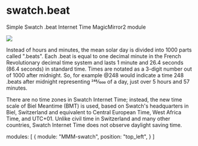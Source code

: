 # swatch.beat
Simple Swatch .beat Internet Time MagicMirror2 module

<img src=https://github.com/hangorazvan/swatch.beat/raw/master/preview.png>

Instead of hours and minutes, the mean solar day is divided into 1000 parts called ".beats". Each .beat is equal to one decimal minute in the French Revolutionary decimal time system and lasts 1 minute and 26.4 seconds (86.4 seconds) in standard time. Times are notated as a 3-digit number out of 1000 after midnight. So, for example @248 would indicate a time 248 .beats after midnight representing ​248⁄1000 of a day, just over 5 hours and 57 minutes.

There are no time zones in Swatch Internet Time; instead, the new time scale of Biel Meantime (BMT) is used, based on Swatch's headquarters in Biel, Switzerland and equivalent to Central European Time, West Africa Time, and UTC+01. Unlike civil time in Switzerland and many other countries, Swatch Internet Time does not observe daylight saving time.

modules: [
    {
        module: "MMM-swatch",
        position: "top_left",
    }
]
